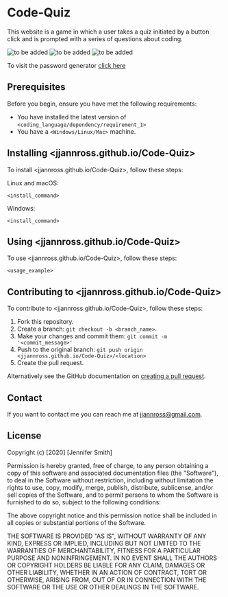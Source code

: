 # Code-Quiz

This website is a game in which a user takes a quiz initiated by a button click and is prompted with a series of questions about coding.

![to be added](./assets/images/1.png)
![to be added](./assets/images/2.png)
![to be added](./assets/images/3.png)

To visit the password generator [click here](https://github.com/jjannross/Code-Quiz)

## Prerequisites

Before you begin, ensure you have met the following requirements:

- You have installed the latest version of `<coding_language/dependency/requirement_1>`
- You have a `<Windows/Linux/Mac>` machine.

## Installing <jjannross.github.io/Code-Quiz>

To install <jjannross.github.io/Code-Quiz>, follow these steps:

Linux and macOS:

```
<install_command>
```

Windows:

```
<install_command>
```

## Using <jjannross.github.io/Code-Quiz>

To use <jjannross.github.io/Code-Quiz>, follow these steps:

```
<usage_example>
```

## Contributing to <jjannross.github.io/Code-Quiz>

To contribute to <jjannross.github.io/Code-Quiz>, follow these steps:

1. Fork this repository.
2. Create a branch: `git checkout -b <branch_name>`.
3. Make your changes and commit them: `git commit -m '<commit_message>'`
4. Push to the original branch: `git push origin <jjannross.github.io/Code-Quiz>/<location>`
5. Create the pull request.

Alternatively see the GitHub documentation on [creating a pull request](https://help.github.com/en/github/collaborating-with-issues-and-pull-requests/creating-a-pull-request).

## Contact

If you want to contact me you can reach me at <jjannross@gmail.com>.

## License

Copyright (c) [2020] [Jennifer Smith]

Permission is hereby granted, free of charge, to any person obtaining a copy
of this software and associated documentation files (the "Software"), to deal
in the Software without restriction, including without limitation the rights
to use, copy, modify, merge, publish, distribute, sublicense, and/or sell
copies of the Software, and to permit persons to whom the Software is
furnished to do so, subject to the following conditions:

The above copyright notice and this permission notice shall be included in all
copies or substantial portions of the Software.

THE SOFTWARE IS PROVIDED "AS IS", WITHOUT WARRANTY OF ANY KIND, EXPRESS OR
IMPLIED, INCLUDING BUT NOT LIMITED TO THE WARRANTIES OF MERCHANTABILITY,
FITNESS FOR A PARTICULAR PURPOSE AND NONINFRINGEMENT. IN NO EVENT SHALL THE
AUTHORS OR COPYRIGHT HOLDERS BE LIABLE FOR ANY CLAIM, DAMAGES OR OTHER
LIABILITY, WHETHER IN AN ACTION OF CONTRACT, TORT OR OTHERWISE, ARISING FROM,
OUT OF OR IN CONNECTION WITH THE SOFTWARE OR THE USE OR OTHER DEALINGS IN THE
SOFTWARE.
